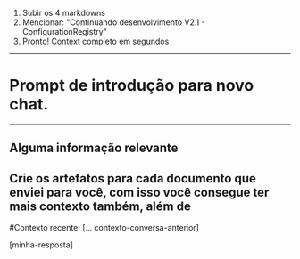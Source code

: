 1. Subir os 4 markdowns
2. Mencionar: "Continuando desenvolvimento V2.1 - ConfigurationRegistry"
3. Pronto! Context completo em segundos


---

# Prompt de introdução para novo chat.
---
Alguma informação relevante
---
Crie os artefatos para cada documento que enviei para você, com isso você consegue ter mais contexto também, além de 
---
#Contexto recente:
[... contexto-conversa-anterior]

[minha-resposta]
